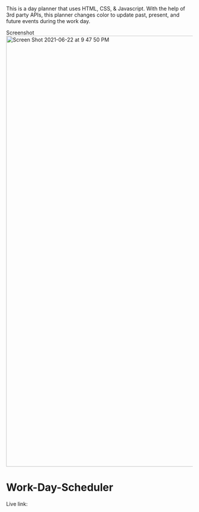 

This is a day planner that uses HTML, CSS, & Javascript. 
With the help of 3rd party APIs, this planner changes color to update past, present, and future events during the work day.

Screenshot
<img width="1162" alt="Screen Shot 2021-06-22 at 9 47 50 PM" src="https://user-images.githubusercontent.com/53482411/123027539-9a7dd580-d3a3-11eb-9bc0-93e485efe5d4.png">
# Work-Day-Scheduler


Live link:
